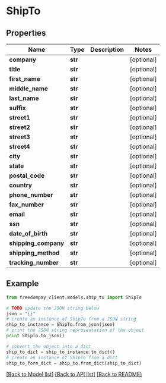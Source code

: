 # ShipTo


## Properties
Name | Type | Description | Notes
------------ | ------------- | ------------- | -------------
**company** | **str** |  | [optional] 
**title** | **str** |  | [optional] 
**first_name** | **str** |  | [optional] 
**middle_name** | **str** |  | [optional] 
**last_name** | **str** |  | [optional] 
**suffix** | **str** |  | [optional] 
**street1** | **str** |  | [optional] 
**street2** | **str** |  | [optional] 
**street3** | **str** |  | [optional] 
**street4** | **str** |  | [optional] 
**city** | **str** |  | [optional] 
**state** | **str** |  | [optional] 
**postal_code** | **str** |  | [optional] 
**country** | **str** |  | [optional] 
**phone_number** | **str** |  | [optional] 
**fax_number** | **str** |  | [optional] 
**email** | **str** |  | [optional] 
**ssn** | **str** |  | [optional] 
**date_of_birth** | **str** |  | [optional] 
**shipping_company** | **str** |  | [optional] 
**shipping_method** | **str** |  | [optional] 
**tracking_number** | **str** |  | [optional] 

## Example

```python
from freedompay_client.models.ship_to import ShipTo

# TODO update the JSON string below
json = "{}"
# create an instance of ShipTo from a JSON string
ship_to_instance = ShipTo.from_json(json)
# print the JSON string representation of the object
print ShipTo.to_json()

# convert the object into a dict
ship_to_dict = ship_to_instance.to_dict()
# create an instance of ShipTo from a dict
ship_to_form_dict = ship_to.from_dict(ship_to_dict)
```
[[Back to Model list]](../README.md#documentation-for-models) [[Back to API list]](../README.md#documentation-for-api-endpoints) [[Back to README]](../README.md)


